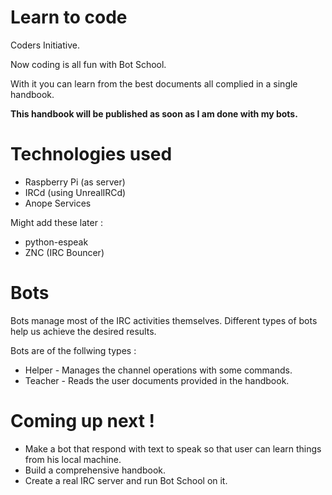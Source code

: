 Learn to code 
====================

Coders Initiative.

Now coding is all fun with Bot School.

With it you can learn from the best documents all complied in a single
handbook.

**This handbook will be published as soon as I am done with my bots.**


Technologies used
====================

+ Raspberry Pi (as server)
+ IRCd (using UnrealIRCd)
+ Anope Services

Might add these later :

+ python-espeak
+ ZNC (IRC Bouncer)


Bots
====================

Bots manage most of the IRC activities themselves.
Different types of bots help us achieve the desired results.

Bots are of the follwing types :

+ Helper  - Manages the channel operations with some commands.
+ Teacher - Reads the user documents provided in the handbook.


Coming up next !
====================

+ Make a bot that respond with text to speak so that user can learn
  things from his local machine.
+ Build a comprehensive handbook.
+ Create a real IRC server and run Bot School on it.
